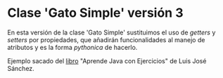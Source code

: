 # Clase 'Gato Simple' versión 3

En esta versión de la clase 'Gato Simple' sustituimos el uso de *getters* y *setters* por propiedades, que añadirán funcionalidades al manejo de atributos y es la forma *pythonica* de hacerlo.

Ejemplo sacado del [libro](https://github.com/LuisJoseSanchez/aprende-java-con-ejercicios) "Aprende Java con Ejercicios" de Luis José Sánchez.
